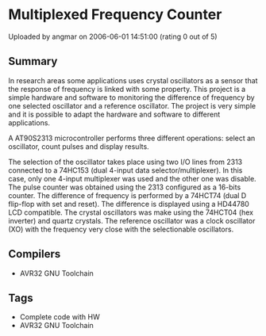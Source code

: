 # Multiplexed Frequency Counter

Uploaded by angmar on 2006-06-01 14:51:00 (rating 0 out of 5)

## Summary

In research areas some applications uses crystal oscillators as a sensor that the response of frequency is linked with some property. This project is a simple hardware and software to monitoring the difference of frequency by one selected oscillator and a reference oscillator. The project is very simple and it is possible to adapt the hardware and software to different applications.


A AT90S2313 microcontroller performs three different operations: select an oscillator, count pulses and display results.


The selection of the oscillator takes place using two I/O lines from 2313 connected to a 74HC153 (dual 4-input data selector/multiplexer). In this case, only one 4-input multiplexer was used and the other one was disable. The pulse counter was obtained using the 2313 configured as a 16-bits counter. The difference of frequency is performed by a 74HCT74 (dual D flip-flop with set and reset). The difference is displayed using a HD44780 LCD compatible. The crystal oscillators was make using the 74HCT04 (hex inverter) and quartz crystals. The reference oscillator was a clock oscillator (XO) with the frequency very close with the selectionable oscillators.

## Compilers

- AVR32 GNU Toolchain

## Tags

- Complete code with HW
- AVR32 GNU Toolchain
